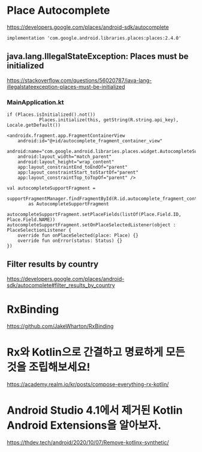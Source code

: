 # Place Autocomplete
https://developers.google.com/places/android-sdk/autocomplete  
```
implementation 'com.google.android.libraries.places:places:2.4.0'
```
## java.lang.IllegalStateException: Places must be initialized
https://stackoverflow.com/questions/56020787/java-lang-illegalstateexception-places-must-be-initialized

### MainApplication.kt
```
if (Places.isInitialized().not())
            Places.initialize(this, getString(R.string.api_key), Locale.getDefault())
```
```
<androidx.fragment.app.FragmentContainerView
    android:id="@+id/autocomplete_fragment_container_view"
    android:name="com.google.android.libraries.places.widget.AutocompleteSupportFragment"
    android:layout_width="match_parent"
    android:layout_height="wrap_content"
    app:layout_constraintEnd_toEndOf="parent"
    app:layout_constraintStart_toStartOf="parent"
    app:layout_constraintTop_toTopOf="parent" />
```
```
val autocompleteSupportFragment =
    supportFragmentManager.findFragmentById(R.id.autocomplete_fragment_container_view)
        as AutocompleteSupportFragment

autocompleteSupportFragment.setPlaceFields(listOf(Place.Field.ID, Place.Field.NAME))
autocompleteSupportFragment.setOnPlaceSelectedListener(object : PlaceSelectionListener {
    override fun onPlaceSelected(place: Place) {}
    override fun onError(status: Status) {}
})
```
## Filter results by country
https://developers.google.com/places/android-sdk/autocomplete#filter_results_by_country

# RxBinding
https://github.com/JakeWharton/RxBinding

# Rx와 Kotlin으로 간결하고 명료하게 모든 것을 조립해보세요!
https://academy.realm.io/kr/posts/compose-everything-rx-kotlin/

# Android Studio 4.1에서 제거된 Kotlin Android Extensions을 알아보자.
https://thdev.tech/android/2020/10/07/Remove-kotlinx-synthetic/
